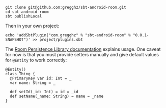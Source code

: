     git clone git@github.com:gregghz/sbt-android-room.git
    cd sbt-android-room
    sbt publishLocal

Then in your own project:

    echo 'addSbtPlugin("com.gregghz" % "sbt-android-room" % "0.0.1-SNAPSHOT")' >> project/plugins.sbt

The [Room Persistence Library documentation](https://developer.android.com/topic/libraries/architecture/room.html) explains usage. One caveat for now is that you must provide setters manually and give default values for `@Entity` to work correctly:

    @Entity()
    class Thing {
      @PrimaryKey var id: Int = _
      var name: String = _

      def setId(_id: Int) = id = _id
      def setName(_name: String) = name = _name
    }
